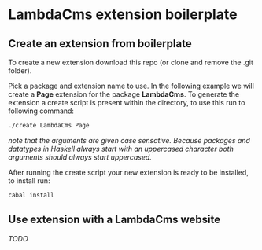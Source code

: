 # LambdaCms extension boilerplate

## Create an extension from boilerplate

To create a new extension download this repo (or clone and remove the .git folder).

Pick a package and extension name to use. In the following example we will create a **Page** extension for the package **LambdaCms**. To generate the extension a create script is present within the directory, to use this run to following command:

```bash
./create LambdaCms Page
```

*note that the arguments are given case sensative. Because packages and datatypes in Haskell always start with an uppercased character both arguments should always start uppercased.*

After running the create script your new extension is ready to be installed, to install run:

```bash
cabal install
```

## Use extension with a LambdaCms website

*TODO*
